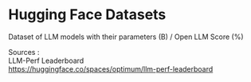 # Hugging Face Datasets  

Dataset of LLM models with their parameters (B) / Open LLM Score (%)  

Sources :  
LLM-Perf Leaderboard  
https://huggingface.co/spaces/optimum/llm-perf-leaderboard  
